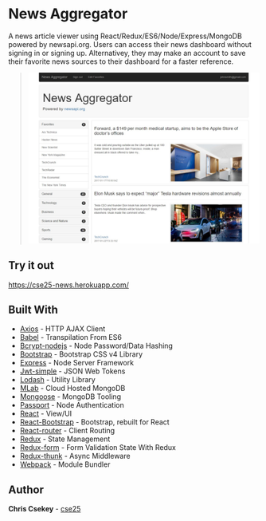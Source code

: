 # News Aggregator

A news article viewer using React/Redux/ES6/Node/Express/MongoDB powered by newsapi.org. Users can access their news dashboard without signing in or signing up. Alternativey, they may make an account to save their favorite news sources to their dashboard for a faster reference.

>![News Dashboard](/img/dashboard.png)

## Try it out

https://cse25-news.herokuapp.com/

## Built With

* [Axios](https://github.com/mzabriskie/axios) - HTTP AJAX Client
* [Babel](https://github.com/babel/babel) - Transpilation From ES6
* [Bcrypt-nodejs](https://www.npmjs.com/package/bcrypt-nodejs) - Node Password/Data Hashing
* [Bootstrap](http://getbootstrap.com/css/) - Bootstrap CSS v4 Library
* [Express](https://github.com/expressjs/express) - Node Server Framework
* [Jwt-simple](https://github.com/hokaccha/node-jwt-simple) - JSON Web Tokens
* [Lodash](https://lodash.com) - Utility Library
* [MLab](https://mlab.com/) - Cloud Hosted MongoDB
* [Mongoose](http://mongoosejs.com/) - MongoDB Tooling
* [Passport](http://passportjs.org/) - Node Authentication
* [React](https://github.com/facebook/react) - View/UI
* [React-Bootstrap](https://react-bootstrap.github.io/) - Bootstrap, rebuilt for React
* [React-router](https://github.com/ReactTraining/react-router) - Client Routing
* [Redux](https://github.com/reactjs/redux) - State Management
* [Redux-form](https://github.com/erikras/redux-form) - Form Validation State With Redux
* [Redux-thunk](https://github.com/gaearon/redux-thunk) - Async Middleware
* [Webpack](https://webpack.github.io/) - Module Bundler

## Author

**Chris Csekey** - [cse25](https://github.com/cse25)
